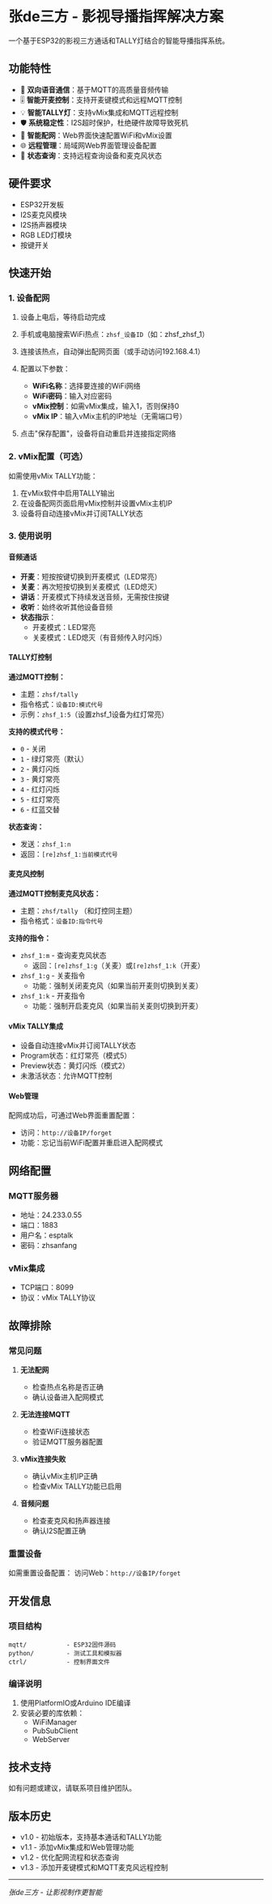 # 张de三方 - 影视导播指挥解决方案

一个基于ESP32的影视三方通话和TALLY灯结合的智能导播指挥系统。

## 功能特性

- 🎤 **双向语音通信**：基于MQTT的高质量音频传输
- 🎚️ **智能开麦控制**：支持开麦键模式和远程MQTT控制
- 💡 **智能TALLY灯**：支持vMix集成和MQTT远程控制
- 🛡️ **系统稳定性**：I2S超时保护，杜绝硬件故障导致死机
- 📶 **智能配网**：Web界面快速配置WiFi和vMix设置
- 🌐 **远程管理**：局域网Web界面管理设备配置
- 🔄 **状态查询**：支持远程查询设备和麦克风状态

## 硬件要求

- ESP32开发板
- I2S麦克风模块
- I2S扬声器模块
- RGB LED灯模块
- 按键开关

## 快速开始

### 1. 设备配网

1. 设备上电后，等待启动完成
2. 手机或电脑搜索WiFi热点：`zhsf_设备ID`（如：zhsf_zhsf_1）
3. 连接该热点，自动弹出配网页面（或手动访问192.168.4.1）
4. 配置以下参数：
   - **WiFi名称**：选择要连接的WiFi网络
   - **WiFi密码**：输入对应密码
   - **vMix控制**：如需vMix集成，输入1，否则保持0
   - **vMix IP**：输入vMix主机的IP地址（无需端口号）

5. 点击"保存配置"，设备将自动重启并连接指定网络

### 2. vMix配置（可选）

如需使用vMix TALLY功能：
1. 在vMix软件中启用TALLY输出
2. 在设备配网页面启用vMix控制并设置vMix主机IP
3. 设备将自动连接vMix并订阅TALLY状态

### 3. 使用说明

#### 音频通话

- **开麦**：短按按键切换到开麦模式（LED常亮）
- **关麦**：再次短按切换到关麦模式（LED熄灭）
- **讲话**：开麦模式下持续发送音频，无需按住按键
- **收听**：始终收听其他设备音频
- **状态指示**：
  - 开麦模式：LED常亮
  - 关麦模式：LED熄灭（有音频传入时闪烁）


#### TALLY灯控制

**通过MQTT控制：**
- 主题：`zhsf/tally`
- 指令格式：`设备ID:模式代号`
- 示例：`zhsf_1:5`（设置zhsf_1设备为红灯常亮）

**支持的模式代号：**
- `0` - 关闭
- `1` - 绿灯常亮（默认）
- `2` - 黄灯闪烁
- `3` - 黄灯常亮  
- `4` - 红灯闪烁
- `5` - 红灯常亮
- `6` - 红蓝交替

**状态查询：**
- 发送：`zhsf_1:n`
- 返回：`[re]zhsf_1:当前模式代号`

#### 麦克风控制

**通过MQTT控制麦克风状态：**
- 主题：`zhsf/tally` （和灯控同主题）
- 指令格式：`设备ID:指令代号`

**支持的指令：**
- `zhsf_1:m` - 查询麦克风状态
  - 返回：`[re]zhsf_1:g`（关麦）或`[re]zhsf_1:k`（开麦）
- `zhsf_1:g` - 关麦指令
  - 功能：强制关闭麦克风（如果当前开麦则切换到关麦）
- `zhsf_1:k` - 开麦指令
  - 功能：强制开启麦克风（如果当前关麦则切换到开麦）

#### vMix TALLY集成
- 设备自动连接vMix并订阅TALLY状态
- Program状态：红灯常亮（模式5）
- Preview状态：黄灯闪烁（模式2）
- 未激活状态：允许MQTT控制

#### Web管理
配网成功后，可通过Web界面重置配置：
- 访问：`http://设备IP/forget`
- 功能：忘记当前WiFi配置并重启进入配网模式

## 网络配置

### MQTT服务器
- 地址：24.233.0.55
- 端口：1883
- 用户名：esptalk
- 密码：zhsanfang

### vMix集成
- TCP端口：8099
- 协议：vMix TALLY协议

## 故障排除

### 常见问题

1. **无法配网**
   - 检查热点名称是否正确
   - 确认设备进入配网模式

2. **无法连接MQTT**
   - 检查WiFi连接状态
   - 验证MQTT服务器配置

3. **vMix连接失败**
   - 确认vMix主机IP正确
   - 检查vMix TALLY功能已启用

4. **音频问题**
   - 检查麦克风和扬声器连接
   - 确认I2S配置正确

### 重置设备

如需重置设备配置：
访问Web：`http://设备IP/forget`


## 开发信息

### 项目结构
```
mqtt/           - ESP32固件源码
python/         - 测试工具和模拟器
ctrl/           - 控制界面文件
```

### 编译说明
1. 使用PlatformIO或Arduino IDE编译
2. 安装必要的库依赖：
   - WiFiManager
   - PubSubClient
   - WebServer

## 技术支持

如有问题或建议，请联系项目维护团队。

## 版本历史

- v1.0 - 初始版本，支持基本通话和TALLY功能
- v1.1 - 添加vMix集成和Web管理功能
- v1.2 - 优化配网流程和状态查询
- v1.3 - 添加开麦键模式和MQTT麦克风远程控制

---

*张de三方 - 让影视制作更智能*